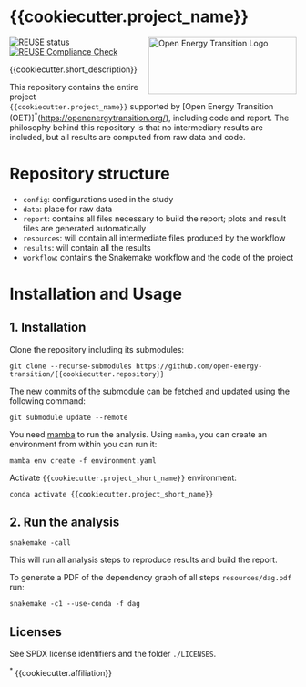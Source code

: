<!--
SPDX-FileCopyrightText:  Open Energy Transition gGmbH

SPDX-License-Identifier: AGPL-3.0-or-later
-->

# {{cookiecutter.project_name}}

<img src="https://raw.githubusercontent.com/open-energy-transition/oet-website/main/assets/img/oet-logo-red-n-subtitle.png" alt="Open Energy Transition Logo" width="260" height="100" align="right">

[![REUSE status](https://api.reuse.software/badge/github.com/{{cookiecutter.repository}})](https://api.reuse.software/info/github.com/{{cookiecutter.repository}})
[![REUSE Compliance Check](https://github.com/{{cookiecutter.repository}}/actions/workflows/reuse-compliance.yml/badge.svg?event=schedule)](https://github.com/{{cookiecutter.repository}}/actions/workflows/reuse-compliance.yml)


{{cookiecutter.short_description}}

This repository contains the entire project `{{cookiecutter.project_name}}` supported by [Open Energy Transition (OET)]<sup>*</sup>(https://openenergytransition.org/), including code and report. The philosophy behind this repository is that no intermediary results are included, but all results are computed from raw data and code.

# Repository structure

* `config`: configurations used in the study
* `data`: place for raw data
* `report`: contains all files necessary to build the report; plots and result files are generated automatically
* `resources`: will contain all intermediate files produced by the workflow
* `results`: will contain all the results
* `workflow`: contains the Snakemake workflow and the code of the project

# Installation and Usage

## 1. Installation

<!-- TO DO Update project URL -->
Clone the repository including its submodules:

    git clone --recurse-submodules https://github.com/open-energy-transition/{{cookiecutter.repository}}

The new commits of the submodule can be fetched and updated using the following command:

    git submodule update --remote

You need [mamba](https://mamba.readthedocs.io/en/latest/) to run the analysis. Using `mamba`, you can create an environment from within you can run it:

    mamba env create -f environment.yaml

Activate `{{cookiecutter.project_short_name}}` environment:

    conda activate {{cookiecutter.project_short_name}}

## 2. Run the analysis

    snakemake -call

This will run all analysis steps to reproduce results and build the report.

To generate a PDF of the dependency graph of all steps `resources/dag.pdf` run:

    snakemake -c1 --use-conda -f dag

## Licenses

See SPDX license identifiers and the folder `./LICENSES`.

<sup>*</sup> {{cookiecutter.affiliation}}
